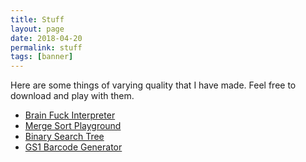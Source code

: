 ```yaml
---
title: Stuff
layout: page
date: 2018-04-20
permalink: stuff
tags: [banner]
---
```


Here are some things of varying quality that I have made. Feel free to download and play with them. 

- [Brain Fuck Interpreter][1]
- [Merge Sort Playground][2]
- [Binary Search Tree][3]
- [GS1 Barcode Generator][4]

[1]: /downloads/bf-interpreter.playground.zip
[2]: /downloads/MergeSort.zip
[3]: /downloads/binary-search.zip
[4]: /downloads/gs1-barcode.playground.zip